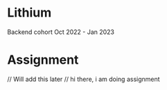 # Lithium
Backend cohort Oct 2022 - Jan 2023


# Assignment
// Will add this later
// hi there, i am doing assignment